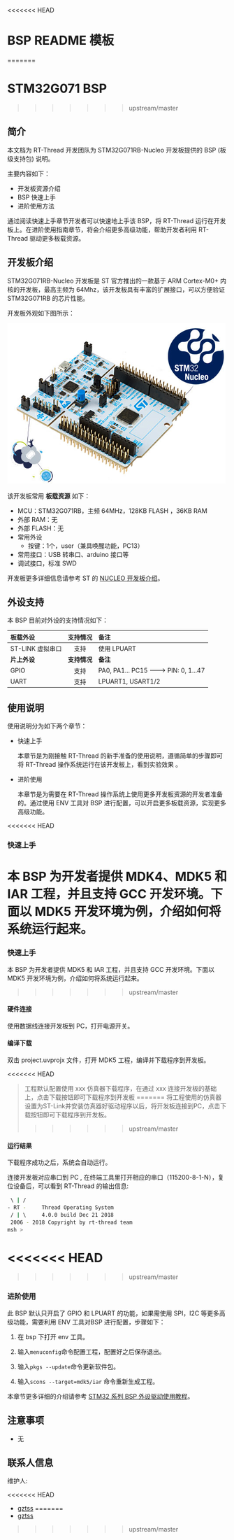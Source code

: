 <<<<<<< HEAD
# BSP README 模板
=======
# STM32G071 BSP
>>>>>>> upstream/master

## 简介

本文档为 RT-Thread 开发团队为 STM32G071RB-Nucleo 开发板提供的 BSP (板级支持包) 说明。

主要内容如下：

- 开发板资源介绍
- BSP 快速上手
- 进阶使用方法

通过阅读快速上手章节开发者可以快速地上手该 BSP，将 RT-Thread 运行在开发板上。在进阶使用指南章节，将会介绍更多高级功能，帮助开发者利用 RT-Thread 驱动更多板载资源。

## 开发板介绍

STM32G071RB-Nucleo 开发板是 ST 官方推出的一款基于 ARM Cortex-M0+ 内核的开发板，最高主频为 64Mhz，该开发板具有丰富的扩展接口，可以方便验证 STM32G071RB 的芯片性能。

开发板外观如下图所示：

![board](figures/board.jpg)

该开发板常用 **板载资源** 如下：

- MCU：STM32G071RB，主频 64MHz，128KB FLASH ，36KB RAM
- 外部 RAM：无
- 外部 FLASH：无
- 常用外设
  - 按键：1个，user（兼具唤醒功能，PC13）
- 常用接口：USB 转串口、arduino 接口等
- 调试接口，标准 SWD

开发板更多详细信息请参考 ST 的 [NUCLEO 开发板介绍](https://www.st.com/content/st_com/en/products/evaluation-tools/product-evaluation-tools/mcu-eval-tools/stm32-mcu-eval-tools/stm32-mcu-nucleo/nucleo-g071rb.html)。

## 外设支持

本 BSP 目前对外设的支持情况如下：

| **板载外设**      | **支持情况** | **备注**                                   |
| :----------------- | :----------: | :------------------------------------- |
| ST-LINK 虚拟串口 |     支持     | 使用 LPUART                                 |
| **片上外设**      | **支持情况** | **备注**                                   |
| GPIO              |     支持     | PA0, PA1... PC15 ---> PIN: 0, 1...47 |
| UART              |     支持     | LPUART1, USART1/2                    |

## 使用说明

使用说明分为如下两个章节：

- 快速上手

    本章节是为刚接触 RT-Thread 的新手准备的使用说明，遵循简单的步骤即可将 RT-Thread 操作系统运行在该开发板上，看到实验效果 。

- 进阶使用

    本章节是为需要在 RT-Thread 操作系统上使用更多开发板资源的开发者准备的。通过使用 ENV 工具对 BSP 进行配置，可以开启更多板载资源，实现更多高级功能。

<<<<<<< HEAD

### 快速上手

本 BSP 为开发者提供 MDK4、MDK5 和 IAR 工程，并且支持 GCC 开发环境。下面以 MDK5 开发环境为例，介绍如何将系统运行起来。
=======
### 快速上手

本 BSP 为开发者提供 MDK5 和 IAR 工程，并且支持 GCC 开发环境。下面以 MDK5 开发环境为例，介绍如何将系统运行起来。
>>>>>>> upstream/master

#### 硬件连接

使用数据线连接开发板到 PC，打开电源开关。

#### 编译下载

双击 project.uvprojx 文件，打开 MDK5 工程，编译并下载程序到开发板。

<<<<<<< HEAD
> 工程默认配置使用 xxx 仿真器下载程序，在通过 xxx 连接开发板的基础上，点击下载按钮即可下载程序到开发板
=======
> 将工程使用的仿真器设置为ST-Link并安装仿真器好驱动程序以后，将开发板连接到PC，点击下载按钮即可下载程序到开发板。
>>>>>>> upstream/master

#### 运行结果

下载程序成功之后，系统会自动运行。

连接开发板对应串口到 PC , 在终端工具里打开相应的串口（115200-8-1-N），复位设备后，可以看到 RT-Thread 的输出信息:

```bash
 \ | /
- RT -     Thread Operating System
 / | \     4.0.0 build Dec 21 2018
 2006 - 2018 Copyright by rt-thread team
msh >
```
<<<<<<< HEAD
=======

>>>>>>> upstream/master
### 进阶使用

此 BSP 默认只开启了 GPIO 和 LPUART 的功能，如果需使用 SPI，I2C 等更多高级功能，需要利用 ENV 工具对BSP 进行配置，步骤如下：

1. 在 bsp 下打开 env 工具。

2. 输入`menuconfig`命令配置工程，配置好之后保存退出。

3. 输入`pkgs --update`命令更新软件包。

4. 输入`scons --target=mdk5/iar` 命令重新生成工程。

本章节更多详细的介绍请参考 [STM32 系列 BSP 外设驱动使用教程](../docs/STM32系列BSP外设驱动使用教程.md)。

## 注意事项

- 无

## 联系人信息

维护人:

<<<<<<< HEAD
-  [gztss](https://github.com/gztss)
=======
-  [gztss](https://github.com/gztss)
>>>>>>> upstream/master
